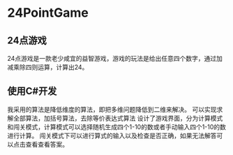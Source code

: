 ﻿# 24PointGame
## 24点游戏
24点游戏是一款老少咸宜的益智游戏，游戏的玩法是给出任意四个数字，通过加减乘除四则运算，计算出24。
## 使用C#开发
我采用的算法是降低维度的算法，即把多维问题降低到二维来解决。
可以实现求解全部算法，加括号算法，去除等价表达式算法
设计了游戏界面，分为计算模式和闯关模式，计算模式可以选择随机生成四个1-10的数或者手动输入四个1-10的数进行计算。
闯关模式下可以进行算式的输入以及检查是否正确，如果无法解答可以点击查看查看答案。